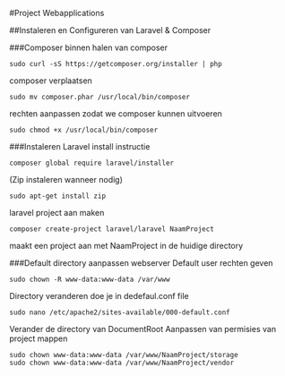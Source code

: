 #Project Webapplications

##Instaleren en Configureren van Laravel & Composer

###Composer
binnen halen van composer
```
sudo curl -sS https://getcomposer.org/installer | php
```
composer verplaatsen
```
sudo mv composer.phar /usr/local/bin/composer
```
rechten aanpassen zodat we composer kunnen uitvoeren
```
sudo chmod +x /usr/local/bin/composer
```

###Instaleren Laravel
install instructie
```
composer global require laravel/installer
```
(Zip instaleren wanneer nodig)
```
sudo apt-get install zip
```

laravel project aan maken 
```
composer create-project laravel/laravel NaamProject
```
maakt een project aan met NaamProject in de huidige directory

###Default directory aanpassen webserver
Default user rechten geven
```
sudo chown -R www-data:www-data /var/www
```
Directory veranderen doe je in dedefaul.conf file
```
sudo nano /etc/apache2/sites-available/000-default.conf
```
Verander de directory van DocumentRoot
Aanpassen van permisies van project mappen
```
sudo chown www-data:www-data /var/www/NaamProject/storage
sudo chown www-data:www-data /var/www/NaamProject/vendor
```